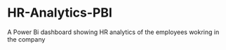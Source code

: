 # HR-Analytics-PBI
A Power Bi dashboard showing HR analytics of the employees wokring in the company
